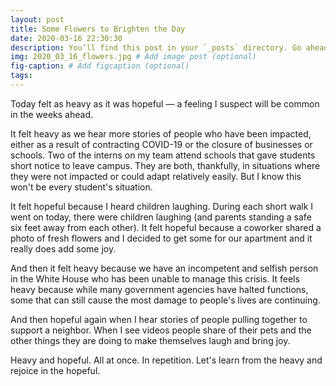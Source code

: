 ```yaml
---
layout: post
title: Some Flowers to Brighten the Day
date: 2020-03-16 22:30:30
description: You’ll find this post in your `_posts` directory. Go ahead and edit it and re-build the site to see your changes. # Add post description (optional)
img: 2020_03_16_flowers.jpg # Add image post (optional)
fig-caption: # Add figcaption (optional)
tags:
---
```


Today felt as heavy as it was hopeful — a feeling I suspect will be common in the weeks ahead.

It felt heavy as we hear more stories of people who have been impacted, either as a result of contracting COVID-19 or the closure of businesses or schools. Two of the interns on my team attend schools that gave students short notice to leave campus. They are both, thankfully, in situations where they were not impacted or could adapt relatively easily. But I know this won't be every student's situation.

It felt hopeful because I heard children laughing. During each short walk I went on today, there were children laughing (and parents standing a safe six feet away from each other). It felt hopeful because a coworker shared a photo of fresh flowers and I decided to get some for our apartment and it really does add some joy.

And then it felt heavy because we have an incompetent and selfish person in the White House who has been unable to manage this crisis. It feels heavy because while many government agencies have halted functions, some that can still cause the most damage to people's lives are continuing.

And then hopeful again when I hear stories of people pulling together to support a neighbor. When I see videos people share of their pets and the other things they are doing to make themselves laugh and bring joy.

Heavy and hopeful. All at once. In repetition. Let's learn from the heavy and rejoice in the hopeful.
